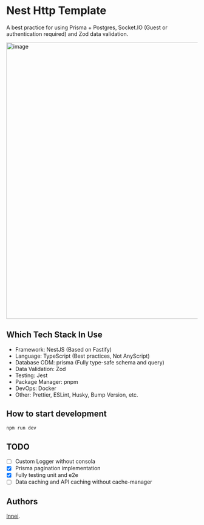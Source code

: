 # Nest Http Template

A best practice for using Prisma + Postgres, Socket.IO (Guest or authentication required) and Zod data validation.

<img width="727" alt="image" src="https://user-images.githubusercontent.com/41265413/159869110-7704ddc4-d0ac-4cc4-9f34-b7b5568481f9.png">

## Which Tech Stack In Use

- Framework: NestJS (Based on Fastify)
- Language: TypeScript (Best practices, Not AnyScript)
- Database ODM: prisma (Fully type-safe schema and query)
- Data Validation: Zod
- Testing: Jest
- Package Manager: pnpm
- DevOps: Docker
- Other: Prettier, ESLint, Husky, Bump Version, etc.

## How to start development

```bash
npm run dev
```

## TODO

- [ ] Custom Logger without consola
- [x] Prisma pagination implementation
- [x] Fully testing unit and e2e
- [ ] Data caching and API caching without cache-manager

## Authors

[Innei](https://github.com/innei).
